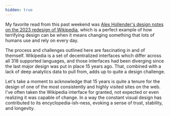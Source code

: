 ```yaml
---
hidden: true
---
```


My favorite read from this past weekend was [Alex Hollender's design notes on the 2023 redesign of Wikipedia](https://alexhollender.com/wikipedia-2023-redesign), which is a perfect example of how terrifying design can be when it means changing something that lots of humans use and rely on every day.

The process and challenges outlined here are fascinating in and of themself. Wikipedia is a set of decentralized interfaces which differ across all 318 supported languages, and those interfaces had been diverging since the last major design was put in place 15 years ago. That, combined with a lack of deep analytics data to pull from, adds up to quite a design challenge. 

Let's take a moment to acknowledge that 15 years is quite a tenure for the design of one of the most consistently and highly visited sites on the web. I've often taken the Wikipedia interface for granted, not expected or even realizing it was capable of change. In a way the constant visual design has contributed to its encyclopedia-ish-ness, evoking a sense of trust, stability, and longevity. 





